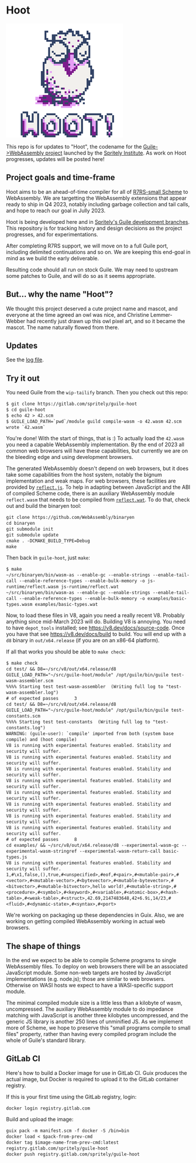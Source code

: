 # Hoot

![Hoot logo](./hoot.png)

This repo is for updates to "Hoot", the codename for the
[Guile->WebAssembly
project](https://spritely.institute/news/guile-on-web-assembly-project-underway.html)
launched by the [Spritely Institute](https://spritely.institute/).  As
work on Hoot progresses, updates will be posted here!

## Project goals and time-frame

Hoot aims to be an ahead-of-time compiler for all of [R7RS-small
Scheme](https://small.r7rs.org/) to WebAssembly.  We are targetting the
WebAssembly extensions that appear ready to ship in Q4 2023, notably
including garbage collection and tail calls, and hope to reach our goal
in Jully 2023.

Hoot is being developed here and in [Spritely's Guile development
branches](https://gitlab.com/spritely/guile).  This repository is for
tracking history and design decisions as the project progresses, and for
experimentations.

After completing R7RS support, we will move on to a full Guile port,
including delimited continuations and so on.  We are keeping this
end-goal in mind as we build the early deliverable.

Resulting code should all run on stock Guile.  We may need to upstream
some patches to Guile, and will do so as it seems appropriate.

## But... why the name "Hoot"?

We thought this project deserved a cute project name and mascot, and
everyone at the time agreed an owl was nice, and Christine
Lemmer-Webber had recently just drawn up this owl pixel art, and
so it became the mascot.
The name naturally flowed from there.

## Updates

See the [log file](design/log.md).

## Try it out

You need Guile from the `wip-tailify` branch.  Then you check out this
repo:

```
$ git clone https://gitlab.com/spritely/guile-hoot
$ cd guile-hoot
$ echo 42 > 42.scm
$ GUILE_LOAD_PATH=`pwd`/module guild compile-wasm -o 42.wasm 42.scm
wrote `42.wasm`
```

You're done!  With the start of things, that is :)  To actually load the
`42.wasm` you need a capable WebAssembly implementation.  By the end of
2023 all common web browsers will have these capabilities, but currently
we are on the bleeding edge and using development browsers.

The generated WebAssembly doesn't depend on web browsers, but it does
take some capabilities from the host system, notably the bignum
implementation and weak maps.  For web browsers, these facilities are
provided by [`reflect.js`](./js-runtime/reflect.js).  To help in
adapting between JavaScript and the ABI of compiled Scheme code, there
is an auxiliary WebAssembly module `reflect.wasm` that needs to be
compiled from [`reflect.wat`](./js-runtime/reflect.wat).  To do that,
check out and build the binaryen tool:

```
git clone https://github.com/WebAssembly/binaryen
cd binaryen
git submodule init
git submodule update
cmake . -DCMAKE_BUILD_TYPE=Debug
make
```

Then back in `guile-hoot`, just `make`:

```
$ make
~/src/binaryen/bin/wasm-as --enable-gc --enable-strings --enable-tail-call --enable-reference-types --enable-bulk-memory -o js-runtime/reflect.wasm js-runtime/reflect.wat
~/src/binaryen/bin/wasm-as --enable-gc --enable-strings --enable-tail-call --enable-reference-types --enable-bulk-memory -o examples/basic-types.wasm examples/basic-types.wat
```

Now, to load these files in V8, again you need a really recent V8.
Probably anything since mid-March 2023 will do.  Building V8 is
annoying.  You need to have `depot_tools` installed; see
https://v8.dev/docs/source-code.  Once you have that see
https://v8.dev/docs/build to build.  You will end up with a `d8` binary
in `out/x64.release` (if you are on an x86-64 platform).

If all that works you should be able to `make check`:

```
$ make check
cd test/ && D8=~/src/v8/out/x64.release/d8 GUILE_LOAD_PATH="~/src/guile-hoot/module" /opt/guile/bin/guile test-wasm-assembler.scm
%%%% Starting test test-wasm-assembler  (Writing full log to "test-wasm-assembler.log")
# of expected passes      3
cd test/ && D8=~/src/v8/out/x64.release/d8 GUILE_LOAD_PATH="~/src/guile-hoot/module" /opt/guile/bin/guile test-constants.scm
%%%% Starting test test-constants  (Writing full log to "test-constants.log")
WARNING: (guile-user): `compile' imported from both (system base compile) and (hoot compile)
V8 is running with experimental features enabled. Stability and security will suffer.
V8 is running with experimental features enabled. Stability and security will suffer.
V8 is running with experimental features enabled. Stability and security will suffer.
V8 is running with experimental features enabled. Stability and security will suffer.
V8 is running with experimental features enabled. Stability and security will suffer.
V8 is running with experimental features enabled. Stability and security will suffer.
V8 is running with experimental features enabled. Stability and security will suffer.
V8 is running with experimental features enabled. Stability and security will suffer.
# of expected passes      8
cd examples/ && ~/src/v8/out/x64.release/d8 --experimental-wasm-gc --experimental-wasm-stringref --experimental-wasm-return-call basic-types.js
V8 is running with experimental features enabled. Stability and security will suffer.
1,#\x1,false,(),true,#<unspecified>,#eof,#<pair>,#<mutable-pair>,#<vector>,#<mutable-vector>,#<bytevector>,#<mutable-bytevector>,#<bitvector>,#<mutable-bitvector>,hello world!,#<mutable-string>,#<procedure>,#<symbol>,#<keyword>,#<variable>,#<atomic-box>,#<hash-table>,#<weak-table>,#<struct>,42.69,2147483648,42+6.9i,14/23,#<fluid>,#<dynamic-state>,#<syntax>,#<port>
```

We're working on packaging up these dependencies in Guix.  Also, we are
working on getting compiled WebAssembly working in actual web browsers.

## The shape of things

In the end we expect to be able to compile Scheme programs to single
WebAssembly files.  To deploy on web browsers there will be an
associated JavaScript module.  Some  non-web targets are hosted by
JavaScript implementations (e.g. node.js); those are similar to web
browsers.  Otherwise on WASI hosts we expect to have a WASI-specific
support module.

The minimal compiled module size is a little less than a kilobyte of
wasm, uncompressed.  The auxiliary WebAssembly module to do impedance
matching with JavaScript is another three kilobytes uncompressed, and
the generic JS library is another 250 lines of unminified JS.  As we
implement more of Scheme, we hope to preserve this "small programs
compile to small files" property, rather than having every compiled
program include the whole of Guile's standard library.

## GitLab CI

Here's how to build a Docker image for use in GitLab CI.  Guix
produces the actual image, but Docker is required to upload it to the
GitLab container registry.

If this is your first time using the GitLab registry, login:

```
docker login registry.gitlab.com
```

Build and upload the image:

```
guix pack -m manifest.scm -f docker -S /bin=bin
docker load < $pack-from-prev-cmd
docker tag $image-name-from-prev-cmd:latest registry.gitlab.com/spritely/guile-hoot
docker push registry.gitlab.com/spritely/guile-hoot
```
